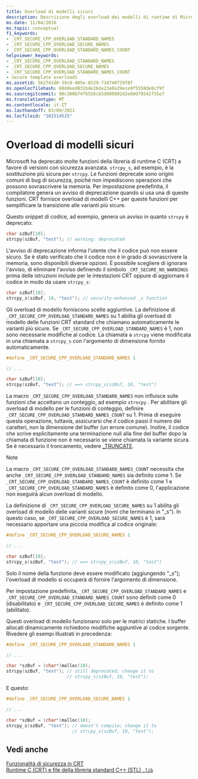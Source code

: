 ```yaml
---
title: Overload di modelli sicuri
description: Descrizione degli overload dei modelli di runtime di Microsoft C che forniscono funzioni con sicurezza avanzata.
ms.date: 11/04/2016
ms.topic: conceptual
f1_keywords:
- _CRT_SECURE_CPP_OVERLOAD_STANDARD_NAMES
- _CRT_SECURE_CPP_OVERLOAD_SECURE_NAMES
- _CRT_SECURE_CPP_OVERLOAD_STANDARD_NAMES_COUNT
helpviewer_keywords:
- _CRT_SECURE_CPP_OVERLOAD_STANDARD_NAMES
- _CRT_SECURE_CPP_OVERLOAD_SECURE_NAMES
- _CRT_SECURE_CPP_OVERLOAD_STANDARD_NAMES_COUNT
- secure template overloads
ms.assetid: 562741d0-39c0-485e-8529-73d740f29f8f
ms.openlocfilehash: 69ddeed831bde26de23e0a29ece9f5550de8cf9f
ms.sourcegitcommit: 90c300b74f6556cb5d989802d2e80d79542f55e7
ms.translationtype: MT
ms.contentlocale: it-IT
ms.lasthandoff: 03/09/2021
ms.locfileid: "102514525"
---
```

# <a name="secure-template-overloads"></a>Overload di modelli sicuri

Microsoft ha deprecato molte funzioni della libreria di runtime C (CRT) a favore di versioni con sicurezza avanzata. `strcpy_s`, ad esempio, è la sostituzione più sicura per `strcpy`. Le funzioni deprecate sono origini comuni di bug di sicurezza, poiché non impediscono operazioni che possono sovrascrivere la memoria. Per impostazione predefinita, il compilatore genera un avviso di deprecazione quando si usa una di queste funzioni. CRT fornisce overload di modelli C++ per queste funzioni per semplificare la transizione alle varianti più sicure.

Questo snippet di codice, ad esempio, genera un avviso in quanto `strcpy` è deprecato:

```cpp
char szBuf[10];
strcpy(szBuf, "test"); // warning: deprecated
```

L'avviso di deprecazione informa l'utente che il codice può non essere sicuro. Se è stato verificato che il codice non è in grado di sovrascrivere la memoria, sono disponibili diverse opzioni. È possibile scegliere di ignorare l'avviso, di eliminare l'avviso definendo il simbolo `_CRT_SECURE_NO_WARNINGS` prima delle istruzioni include per le intestazioni CRT oppure di aggiornare il codice in modo da usare `strcpy_s`:

```cpp
char szBuf[10];
strcpy_s(szBuf, 10, "test"); // security-enhanced _s function
```

Gli overload di modello forniscono scelte aggiuntive. La definizione di `_CRT_SECURE_CPP_OVERLOAD_STANDARD_NAMES` su 1 abilita gli overload di modello delle funzioni CRT standard che chiamano automaticamente le varianti più sicure. Se `_CRT_SECURE_CPP_OVERLOAD_STANDARD_NAMES` è 1, non sono necessarie modifiche al codice. La chiamata a `strcpy` viene modificata in una chiamata a `strcpy_s` con l'argomento di dimensione fornito automaticamente.

```cpp
#define _CRT_SECURE_CPP_OVERLOAD_STANDARD_NAMES 1

// ...

char szBuf[10];
strcpy(szBuf, "test"); // ==> strcpy_s(szBuf, 10, "test")
```

La macro `_CRT_SECURE_CPP_OVERLOAD_STANDARD_NAMES` non influisce sulle funzioni che accettano un conteggio, ad esempio `strncpy` . Per abilitare gli overload di modello per le funzioni di conteggio, definire `_CRT_SECURE_CPP_OVERLOAD_STANDARD_NAMES_COUNT` su 1. Prima di eseguire questa operazione, tuttavia, assicurarsi che il codice passi il numero dei caratteri, non la dimensione del buffer (un errore comune). Inoltre, il codice che scrive esplicitamente una terminazione null alla fine del buffer dopo la chiamata di funzione non è necessario se viene chiamata la variante sicura. Se è necessario il troncamento, vedere [_TRUNCATE](../c-runtime-library/truncate.md).

> [!NOTE]
> La macro `_CRT_SECURE_CPP_OVERLOAD_STANDARD_NAMES_COUNT` necessita che anche `_CRT_SECURE_CPP_OVERLOAD_STANDARD_NAMES` sia definito come 1. Se `_CRT_SECURE_CPP_OVERLOAD_STANDARD_NAMES_COUNT` è definito come 1 e `_CRT_SECURE_CPP_OVERLOAD_STANDARD_NAMES` è definito come 0, l'applicazione non eseguirà alcun overload di modello.

La definizione di `_CRT_SECURE_CPP_OVERLOAD_SECURE_NAMES` su 1 abilita gli overload di modello delle varianti sicure (nomi che terminano in "_s"). In questo caso, se `_CRT_SECURE_CPP_OVERLOAD_SECURE_NAMES` è 1, sarà necessario apportare una piccola modifica al codice originale:

```cpp
#define _CRT_SECURE_CPP_OVERLOAD_SECURE_NAMES 1

// ...

char szBuf[10];
strcpy_s(szBuf, "test"); // ==> strcpy_s(szBuf, 10, "test")
```

Solo il nome della funzione deve essere modificato (aggiungendo "_s"); l'overload di modello si occuperà di fornire l'argomento di dimensione.

Per impostazione predefinita, `_CRT_SECURE_CPP_OVERLOAD_STANDARD_NAMES` e `_CRT_SECURE_CPP_OVERLOAD_STANDARD_NAMES_COUNT` sono definiti come 0 (disabilitato) e `_CRT_SECURE_CPP_OVERLOAD_SECURE_NAMES` è definito come 1 (abilitato).

Questi overload di modello funzionano solo per le matrici statiche. I buffer allocati dinamicamente richiedono modifiche aggiuntive al codice sorgente. Rivedere gli esempi illustrati in precedenza:

```cpp
#define _CRT_SECURE_CPP_OVERLOAD_STANDARD_NAMES 1

// ...

char *szBuf = (char*)malloc(10);
strcpy(szBuf, "test"); // still deprecated; change it to
                       // strcpy_s(szBuf, 10, "test");
```

E questo:

```cpp
#define _CRT_SECURE_CPP_OVERLOAD_SECURE_NAMES 1

// ...

char *szBuf = (char*)malloc(10);
strcpy_s(szBuf, "test"); // doesn't compile; change it to
                         // strcpy_s(szBuf, 10, "test");
```

## <a name="see-also"></a>Vedi anche

[Funzionalità di sicurezza in CRT](../c-runtime-library/security-features-in-the-crt.md)<br/>
[Runtime C (CRT) e file della libreria standard C++ (STL) `.lib`](../c-runtime-library/crt-library-features.md)
